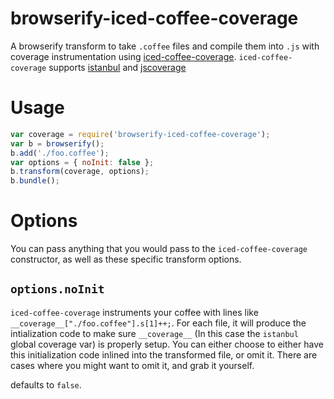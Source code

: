 # browserify-iced-coffee-coverage

A browserify transform to take `.coffee` files and compile them into `.js` with coverage instrumentation using
[iced-coffee-coverage](https://github.com/nextorigin/iced-coffee-coverage). `iced-coffee-coverage` supports
[istanbul](https://github.com/gotwarlost/istanbul) and [jscoverage](http://siliconforks.com/jscoverage/)

# Usage

```javascript
var coverage = require('browserify-iced-coffee-coverage');
var b = browserify();
b.add('./foo.coffee');
var options = { noInit: false };
b.transform(coverage, options);
b.bundle();
```

# Options

You can pass anything that you would pass to the `iced-coffee-coverage` constructor, as well as these specific transform
options.

## `options.noInit`

`iced-coffee-coverage` instruments your coffee with lines like `__coverage__["./foo.coffee"].s[1]++;`. For each file, it will
 produce the intialization code to make sure `__coverage__` (In this case the `istanbul` global coverage var) is
 properly setup. You can either choose to either have this initialization code inlined into the transformed file, or
 omit it. There are cases where you might want to omit it, and grab it yourself.

 defaults to `false`.
